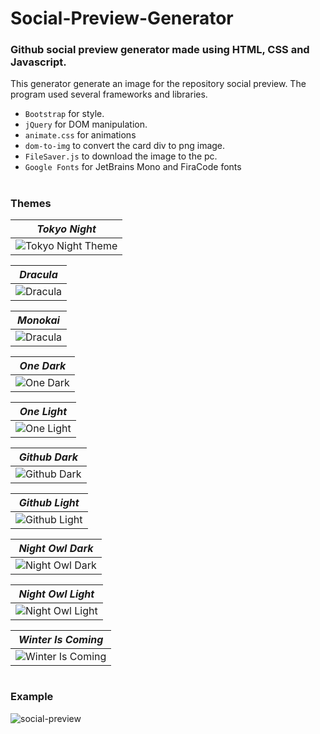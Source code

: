 # Social-Preview-Generator
### Github social preview generator made using HTML, CSS and Javascript.

This generator generate an image for the repository social preview.
The program used several frameworks and libraries.
- ```Bootstrap``` for style.
- ```jQuery``` for DOM manipulation.
- ```animate.css``` for animations
- ```dom-to-img``` to convert the card div to png image.
- ```FileSaver.js``` to download the image to the pc.
- ```Google Fonts``` for JetBrains Mono and FiraCode fonts

#

### Themes
| *Tokyo Night* |
|:--:|
| ![Tokyo Night Theme](https://user-images.githubusercontent.com/66797449/174904118-4c0e010e-63b1-4744-b1f6-24b94da74326.png) |

| *Dracula* |
|:--:|
| ![Dracula](https://user-images.githubusercontent.com/66797449/174904735-771dd1bd-811b-44af-ae9b-291c23374434.png) |

| *Monokai* |
|:--:|
| ![Dracula](https://user-images.githubusercontent.com/66797449/174904844-78bc23d3-cde3-4919-92fb-5763fbf18a3b.png) |

| *One Dark* |
|:--:|
| ![One Dark](https://user-images.githubusercontent.com/66797449/174905057-4fb17944-1ae6-4dde-b71d-9f4994ef427e.png) |

| *One Light* |
|:--:|
| ![One Light](https://user-images.githubusercontent.com/66797449/174905138-56790494-483a-45c5-8e67-980ac542eea6.png) |

| *Github Dark* |
|:--:|
| ![Github Dark](https://user-images.githubusercontent.com/66797449/174905247-970764e5-35ea-412d-8834-5a318ae1308c.png) |

| *Github Light* |
|:--:|
| ![Github Light](https://user-images.githubusercontent.com/66797449/174905321-708ccbea-d9a2-4020-82df-d041ecce01bf.png) |

| *Night Owl Dark* |
|:--:|
| ![Night Owl Dark](https://user-images.githubusercontent.com/66797449/174905389-ab0385d3-c06d-4d02-b7e9-86d2952a6db9.png) |

| *Night Owl Light* |
|:--:|
| ![Night Owl Light](https://user-images.githubusercontent.com/66797449/174905433-6a7867ce-e87f-4cd1-908b-9502da6c43cf.png) |

| *Winter Is Coming* |
|:--:|
| ![Winter Is Coming](https://user-images.githubusercontent.com/66797449/174905467-f0d9cc95-a3fc-4e27-b6f2-6adc585c458a.png) |

#

### Example

![social-preview](https://user-images.githubusercontent.com/66797449/174906508-49bb5c84-b25a-4544-908b-14641853b12b.gif)
